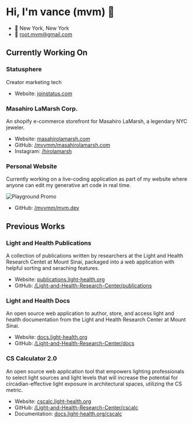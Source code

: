 # Hi, I'm vance (mvm) 👋

- 📍 New York, New York
- 📧 [root.mvm@gmail.com](mailto:root.mvm@gmail.com)

## Currently Working On

### Statusphere 

Creator marketing tech

- Website: [joinstatus.com](https://www.joinstatus.com/)

### Masahiro LaMarsh Corp.

An shopify e-commerce storefront for Masahiro LaMarsh, a legendary NYC jeweler.

- Website: [masahirolamarsh.com](https://www.masahirolamarsh.com/)
- GitHub: [/mvvmm/masahirolamarsh.com](https://github.com/mvvmm/masahirolamarsh.com)
- Instagram: [/hirolamarsh](https://www.instagram.com/hirolamarsh)

### Personal Website

Currently working on a live-coding application as part of my website where anyone can edit my generative art code in real time.

![Playground Promo](img/playground-promo.gif)

- GitHub: [/mvvmm/mvm.dev](https://github.com/mvvmm/mvm.dev)

## Previous Works

### Light and Health Publications

A collection of publications written by researchers at the Light and Health Research Centet at Mount Sinai, packaged into a web application with helpful sorting and seraching features.

- Website: [publications.light-health.org](https://publications.light-health.org/)
- GitHub: [/Light-and-Health-Research-Center/publications](https://github.com/Light-and-Health-Research-Center/publications)

### Light and Health Docs

An open source web application to author, store, and access light and health documentation from the Light and Health Research Center at Mount Sinai.

- Website: [docs.light-health.org](https://docs.light-health.org/)
- GitHub: [/Light-and-Health-Research-Center/docs](https://github.com/Light-and-Health-Research-Center/docs)

### CS Calculator 2.0

An open source web application tool that empowers lighting professionals to select light sources and light levels that will increase the potential for circadian-effective light exposure in architectural spaces, utilizing the CS metric. 

- Website: [cscalc.light-health.org](https://cscalc.light-health.org)
- GitHub: [/Light-and-Health-Research-Center/cscalc](https://github.com/Light-and-Health-Research-Center/cscalc)
- Documentation: [docs.light-health.org/cscalc](https://docs.light-health.org/cscalc)
